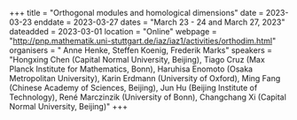+++
title = "Orthogonal modules and homological dimensions"
date = 2023-03-23
enddate = 2023-03-27
dates = "March 23 - 24 and March 27, 2023"
dateadded = 2023-03-01
location = "Online"
webpage = "http://pnp.mathematik.uni-stuttgart.de/iaz/iaz1/activities/orthodim.html"
organisers = " Anne Henke, Steffen Koenig, Frederik Marks"
speakers = "Hongxing Chen (Capital Normal University, Beijing), Tiago Cruz (Max Planck Institute for Mathematics, Bonn), Haruhisa Enomoto (Osaka Metropolitan University), Karin Erdmann (University of Oxford), Ming Fang (Chinese Academy of Sciences, Beijing), Jun Hu (Beijing Institute of Technology), René Marczinzik (University of Bonn), Changchang Xi (Capital Normal University, Beijing)"
+++
